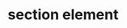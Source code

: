 ---
{
  "title": "section element",
  "description": "Per the HTML AAM spec, a section element will be mapped to the region role if the section element has an accessible name. Otherwise, no corresponding role. Only the `aria-label`, `aria-labelledby`, and `title` attributes can provide an accessible name. ",
  "category": "html",
  "keywords": [
    "section element"
  ],
  "last_test_date": "2019-09-16",
  "test_results_url": "https://a11ysupport.io/tech/html/section_element",
  "test_url": "https://a11ysupport.io/tech/html/section_element",
  "stats": {
    "dragon_win": {
      "chrome": {
        "76": "na"
      }
    },
    "jaws": {
      "chrome": {
        "76-84": "a"
      },
      "ie": {
        "11": "a"
      },
      "firefox": {
        "69-77": "a"
      }
    },
    "narrator": {
      "edge": {
        "44-83": "a"
      }
    },
    "nvda": {
      "chrome": {
        "76-84": "y"
      },
      "firefox": {
        "69-77": "y"
      }
    },
    "orca": {
      "firefox": {
        "69-77": "y"
      }
    },
    "talkback": {
      "and_chr": {
        "76-84": "a"
      }
    },
    "vo_ios": {
      "ios_saf": {
        "12.4.1-13.4.1": "y"
      }
    },
    "vo_macos": {
      "safari": {
        "12.1.2-13.1.1": "y"
      }
    }
  },
  "links": {
    "WHATWG HTML spec for the section element": "https://html.spec.whatwg.org/multipage/sections.html#the-section-element",
    "HTML AAM for the section element": "https://w3c.github.io/html-aam/#el-section",
    "HTML AAM accessible name mapping for the section element": "https://www.w3.org/TR/html-aam-1.0/#section-elements-and-grouping-content-elements-not-listed-elsewhere"
  }
}
---